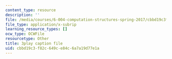 ```yaml
---
content_type: resource
description: ''
file: /media/courses/6-004-computation-structures-spring-2017/cbbd19c3f82c649ce84c6a7a19d77e1a_sd-ZVAw8qB0.srt
file_type: application/x-subrip
learning_resource_types: []
ocw_type: OCWFile
resourcetype: Other
title: 3play caption file
uid: cbbd19c3-f82c-649c-e84c-6a7a19d77e1a
---
```

